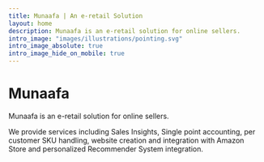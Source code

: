 ```yaml
---
title: Munaafa | An e-retail Solution
layout: home
description: Munaafa is an e-retail solution for online sellers. 
intro_image: "images/illustrations/pointing.svg"
intro_image_absolute: true
intro_image_hide_on_mobile: true
---
```


# Munaafa

Munaafa is an e-retail solution for online sellers. 

We provide services including Sales Insights, Single point accounting, per customer SKU handling, website creation and integration with Amazon Store and personalized Recommender System integration. 

